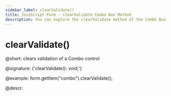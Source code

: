 ```yaml
---
sidebar_label: clearValidate()
title: JavaScript Form - clearValidate Combo Box Method 
description: You can explore the clearValidate method of the Combo Box control of Form in the documentation of the DHTMLX JavaScript UI library. Browse developer guides and API reference, try out code examples and live demos, and download a free 30-day evaluation version of DHTMLX Suite.
---
```


# clearValidate()

@short: clears validation of a Combo control

@signature: {'clearValidate(): void;'}

@example:
form.getItem("combo").clearValidate();

@descr:
